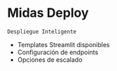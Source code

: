 # Midas Deploy
`Despliegue Inteligente`
- Templates Streamlit disponibles
- Configuración de endpoints
- Opciones de escalado